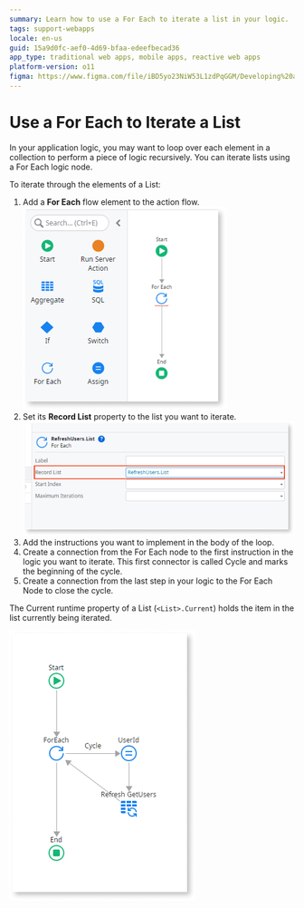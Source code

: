 ```yaml
---
summary: Learn how to use a For Each to iterate a list in your logic.
tags: support-webapps
locale: en-us
guid: 15a9d0fc-aef0-4d69-bfaa-edeefbecad36
app_type: traditional web apps, mobile apps, reactive web apps
platform-version: o11
figma: https://www.figma.com/file/iBD5yo23NiW53L1zdPqGGM/Developing%20an%20Application?node-id=266:9
---
```


# Use a For Each to Iterate a List

In your application logic, you may want to loop over each element in a collection to perform a piece of logic recursively. You can iterate lists using a For Each logic node.

To iterate through the elements of a List:

1. Add a **For Each** flow element to the action flow.
![](images/for-each-1-ss.png)
1. Set its **Record List** property to the list you want to iterate. 
![](images/for-each-2-ss.png)
1. Add the instructions you want to implement in the body of the loop. 
1. Create a connection from the For Each node to the first instruction in the logic you want to iterate. This first connector is called Cycle and marks the beginning of the cycle. 
1. Create a connection from the last step in your logic to the For Each Node to close the cycle. 

The Current runtime property of a List (`<List>.Current`) holds the item in the list currently being iterated. 

![](images/for-each.png)
